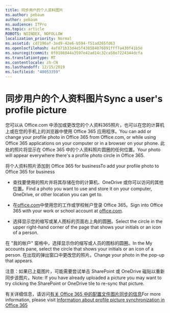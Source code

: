 ```yaml
---
title: 同步用户的个人资料图片
ms.author: pebaum
author: pebaum
ms.audience: ITPro
ms.topic: article
ROBOTS: NOINDEX, NOFOLLOW
localization_priority: Normal
ms.assetid: cd7196af-3ed9-42e6-b594-f51ad265fd63
ms.openlocfilehash: 4af871b33d4e5f438584076891fff7a430f41b5e
ms.sourcegitcommit: 0f0186044a3597e42ad14c32ca58e7224344dcfa
ms.translationtype: MT
ms.contentlocale: zh-CN
ms.lasthandoff: 12/15/2019
ms.locfileid: "40053359"
---
```

# <a name="sync-a-users-profile-picture"></a><span data-ttu-id="c9092-102">同步用户的个人资料图片</span><span class="sxs-lookup"><span data-stu-id="c9092-102">Sync a user's profile picture</span></span>

<span data-ttu-id="c9092-103">您可以从 Office.com 中添加或更改您的个人资料365照片，也可以在您的计算机上或在您的手机上的浏览器中使用 Office 365 应用程序。</span><span class="sxs-lookup"><span data-stu-id="c9092-103">You can add or change your profile photo in Office 365 from Office.com, or while using Office 365 applications on your computer or in a browser on your phone.</span></span> <span data-ttu-id="c9092-104">此处的照片将显示在 Office 365 中的个人资料照片圆圈的任何位置。</span><span class="sxs-lookup"><span data-stu-id="c9092-104">Your photo will appear everywhere there's a profile photo circle in Office 365.</span></span>

<span data-ttu-id="c9092-105">将个人资料照片添加到 Office 365 for business</span><span class="sxs-lookup"><span data-stu-id="c9092-105">To add your profile photo to Office 365 for business</span></span>

- <span data-ttu-id="c9092-106">查找要使用的照片并将其存储在你的计算机、OneDrive 或你可以访问的其他位置。</span><span class="sxs-lookup"><span data-stu-id="c9092-106">Find a photo you want to use and store it on your computer, OneDrive, or other location you can get to.</span></span>

- <span data-ttu-id="c9092-107">在[office.com](http://www.office.com)中使用您的工作或学校帐户登录 Office 365。</span><span class="sxs-lookup"><span data-stu-id="c9092-107">Sign into Office 365 with your work or school account at [office.com](http://www.office.com).</span></span>

- <span data-ttu-id="c9092-108">选择显示您的缩写或某人图标的页面右上角的圆圈。</span><span class="sxs-lookup"><span data-stu-id="c9092-108">Select the circle in the upper right-hand corner of the page that shows your initials or an icon of a person.</span></span>

<span data-ttu-id="c9092-109">在 "我的帐户" 窗格中，选择显示你的缩写或人员的图标的圆圈。</span><span class="sxs-lookup"><span data-stu-id="c9092-109">In the My accounts pane, select the circle that shows your initials or an icon of a person.</span></span> <span data-ttu-id="c9092-110">在出现的弹出窗口中更改您的照片。</span><span class="sxs-lookup"><span data-stu-id="c9092-110">Change your photo in the pop-up that appears.</span></span>

<span data-ttu-id="c9092-111">注意：如果已上载图片，可能需要尝试单击 SharePoint 或 OneDrive 磁贴以重新同步该图片。</span><span class="sxs-lookup"><span data-stu-id="c9092-111">Note: If you have already uploaded a picture you may want to try clicking the SharePoint or OneDrive tile to re-sync that picture.</span></span>

<span data-ttu-id="c9092-112">有关详细信息，请访问[有关 Office 365 中的配置文件图片同步的信息](https://support.office.com/article/information-about-profile-picture-synchronization-in-office-365-20594d76-d054-4af4-a660-401133e3d48a)</span><span class="sxs-lookup"><span data-stu-id="c9092-112">For more information, please visit [Information about profile picture synchronization in Office 365](https://support.office.com/article/information-about-profile-picture-synchronization-in-office-365-20594d76-d054-4af4-a660-401133e3d48a)</span></span>

